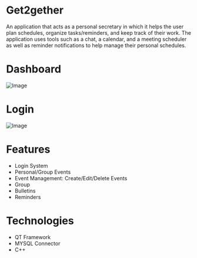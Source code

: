 # Get2gether
An application that acts as a personal secretary in which it helps the user plan schedules, organize tasks/reminders, and keep track of their work. The application uses tools such as a chat, a calendar, and a meeting scheduler as well as reminder notifications to help manage their personal schedules. 

# Dashboard
![Image](https://i.imgur.com/1rWeIHi.png)

# Login
![Image](https://i.imgur.com/nC7iJlw.png)

# Features
- Login System
- Personal/Group Events
- Event Management: Create/Edit/Delete Events
- Group
- Bulletins
- Reminders

# Technologies
- QT Framework
- MYSQL Connector
- C++
